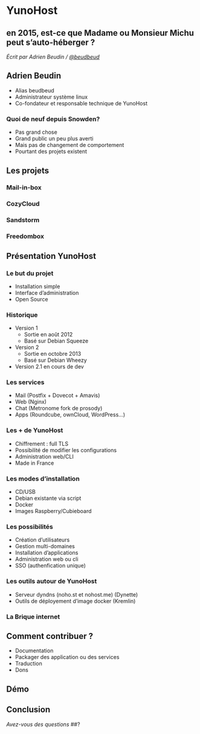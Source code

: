 # YunoHost



## en 2015, est-ce que Madame ou Monsieur Michu peut s’auto-héberger ?
_Écrit par Adrien Beudin / [@beudbeud](http://twitter.com/beudbeud)_



## Adrien Beudin
* Alias beudbeud
* Administrateur système linux
* Co-fondateur et responsable technique de YunoHost



### Quoi de neuf depuis Snowden?
* Pas grand chose
* Grand public un peu plus averti
* Mais pas de changement de comportement
* Pourtant des projets existent



## Les projets



### Mail-in-box



### CozyCloud



### Sandstorm



### Freedombox



## Présentation YunoHost


### Le but du projet
* Installation simple
* Interface d’administration
* Open Source



### Historique
* Version 1 
     * Sortie en août 2012
     * Basé sur Debian Squeeze
* Version 2    
     * Sortie en octobre 2013
     * Basé sur Debian Wheezy
* Version 2.1 en cours de dev



### Les services
* Mail (Postfix + Dovecot + Amavis)
* Web (Nginx)
* Chat (Metronome fork de prosody)
* Apps (Roundcube, ownCloud, WordPress...)



### Les + de YunoHost
* Chiffrement : full TLS
* Possibilité de modifier les configurations
* Administration web/CLI
* Made in France



### Les modes d’installation
* CD/USB
* Debian existante via script
* Docker
* Images Raspberry/Cubieboard



### Les possibilités
* Création d’utilisateurs
* Gestion multi-domaines
* Installation d’applications
* Administration web ou cli
* SSO (authenfication unique)



### Les outils autour de YunoHost
* Serveur dyndns (noho.st et nohost.me) (Dynette)
* Outils de déployement d’image docker (Kremlin)



### La Brique internet



## Comment contribuer ?
* Documentation
* Packager des application ou des services
* Traduction
* Dons



## Démo



## Conclusion



_Avez-vous des questions_
##?
